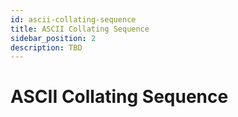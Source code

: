 ```yaml
---
id: ascii-collating-sequence
title: ASCII Collating Sequence
sidebar_position: 2
description: TBD
---
```


# ASCII Collating Sequence
